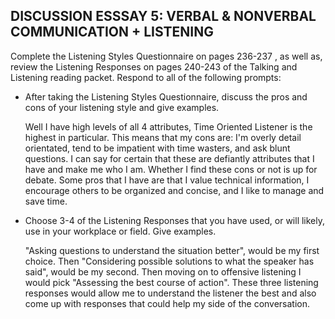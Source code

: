 ## DISCUSSION ESSSAY 5: VERBAL & NONVERBAL COMMUNICATION + LISTENING

Complete the Listening Styles Questionnaire on pages 236-237 , as well as, review the Listening Responses on pages 240-243 of the Talking and Listening reading packet. Respond to all of the following prompts:

  - After taking the Listening Styles Questionnaire, discuss the pros and cons of your listening style and give examples.

    Well I have high levels of all 4 attributes, Time Oriented Listener is the highest in particular. This means that my cons are: I'm overly detail orientated, tend to be impatient with time wasters, and ask blunt questions. I can say for certain that these are defiantly attributes that I have and make me who I am. Whether I find these cons or not is up for debate. Some pros that I have are that I value technical information, I encourage others to be organized and concise, and I like to manage and save time.

  - Choose 3-4 of the Listening Responses that you have used, or will likely, use in your workplace or field. Give examples.

    "Asking questions to understand the situation better", would be my first choice. Then "Considering possible solutions to what the speaker has said", would be my second. Then moving on to offensive listening I would pick "Assessing the best course of action". These three listening responses would allow me to understand the listener the best and also come up with responses that could help my side of the conversation.  
